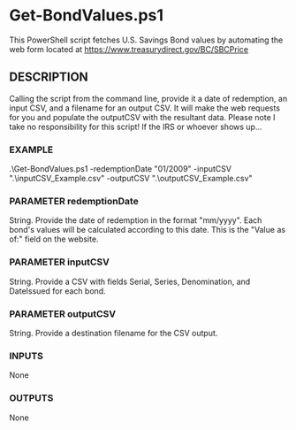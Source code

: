 # Get-BondValues.ps1
This PowerShell script fetches U.S. Savings Bond values by automating the web form located at https://www.treasurydirect.gov/BC/SBCPrice

## DESCRIPTION
Calling the script from the command line, provide it a date of redemption, an input CSV, and a filename for an output CSV. It will make the web requests for you and populate the outputCSV with the resultant data. Please note I take no responsibility for this script! If the IRS or whoever shows up...

### EXAMPLE
.\Get-BondValues.ps1 -redemptionDate "01/2009" -inputCSV ".\inputCSV_Example.csv" -outputCSV ".\outputCSV_Example.csv"

### PARAMETER redemptionDate
String. Provide the date of redemption in the format "mm/yyyy". Each bond's values will be calculated according to this date. This is the "Value as of:" field on the website.

### PARAMETER inputCSV
String. Provide a CSV with fields Serial, Series, Denomination, and DateIssued for each bond.

### PARAMETER outputCSV
String. Provide a destination filename for the CSV output.

### INPUTS
None

### OUTPUTS
None
